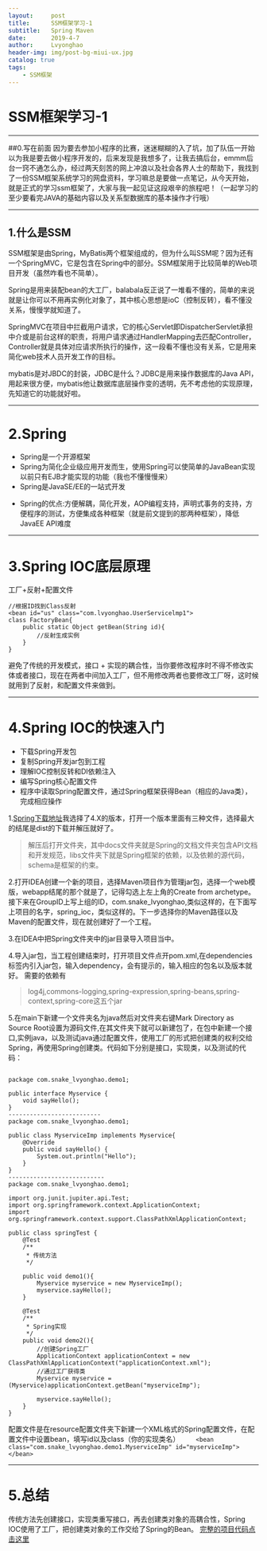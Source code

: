 ```yaml
---
layout:     post
title:      SSM框架学习-1
subtitle:   Spring Maven
date:       2019-4-7
author:     Lvyonghao
header-img: img/post-bg-miui-ux.jpg
catalog: true
tags:
    - SSM框架
---
```


# SSM框架学习-1
---
##0.写在前面
因为要去参加小程序的比赛，迷迷糊糊的入了坑，加了队伍一开始以为我是要去做小程序开发的，后来发现是我想多了，让我去搞后台，emmm后台一窍不通怎么办，经过两天刻苦的网上冲浪以及社会各界人士的帮助下，我找到了一份SSM框架系统学习的网盘资料，学习嘛总是要做一点笔记，从今天开始，就是正式的学习ssm框架了，大家与我一起见证这段艰辛的旅程吧！（一起学习的至少要看完JAVA的基础内容以及关系型数据库的基本操作才行哦）

---
## 1.什么是SSM
SSM框架是由Spring，MyBatis两个框架组成的，但为什么叫SSM呢？因为还有一个SpringMVC，它是包含在Spring中的部分。SSM框架用于比较简单的Web项目开发（虽然咋看也不简单）。

Spring是用来装配bean的大工厂，balabala反正说了一堆看不懂的，简单的来说就是让你可以不用再实例化对象了，其中核心思想是ioC（控制反转），看不懂没关系，慢慢学就知道了。

SpringMVC在项目中拦截用户请求，它的核心Servlet即DispatcherServlet承担中介或是前台这样的职责，将用户请求通过HandlerMapping去匹配Controller，Controller就是具体对应请求所执行的操作，这一段看不懂也没有关系，它是用来简化web技术人员开发工作的目标。

mybatis是对JBDC的封装，JDBC是什么？JDBC是用来操作数据库的Java API，用起来很方便，mybatis他让数据库底层操作变的透明，先不考虑他的实现原理，先知道它的功能就好啦。

---

# 2.Spring
- Spring是一个开源框架
- Spring为简化企业级应用开发而生，使用Spring可以使简单的JavaBean实现以前只有EJB才能实现的功能（我也不懂慢慢来）
- Spring是JavaSE/EE的一站式开发
+ Spring的优点:方便解耦，简化开发，AOP编程支持，声明式事务的支持，方便程序的测试，方便集成各种框架（就是前文提到的那两种框架），降低JavaEE API难度

---

# 3.Spring IOC底层原理
工厂+反射+配置文件
```
//根据ID找到Class反射
<bean id="us" class="com.lvyonghao.UserServicelmp1">
class FactoryBean{
	public static Object getBean(String id){
		//反射生成实例
	}
}
```
避免了传统的开发模式，接口 + 实现的耦合性，当你要修改程序时不得不修改实体或者接口，现在在两者中间加入工厂，但不用修改两者也要修改工厂呀，这时候就用到了反射，和配置文件来做到。


---

# 4.Spring IOC的快速入门
- 下载Spring开发包
- 复制Spring开发jar包到工程
- 理解IOC控制反转和DI依赖注入
- 编写Spring核心配置文件
- 程序中读取Spring配置文件，通过Spring框架获得Bean（相应的Java类），完成相应操作


1.[Spring下载地址](http://www.baidu.com)我选择了4.X的版本，打开一个版本里面有三种文件，选择最大的结尾是dist的下载并解压就好了。
>解压后打开文件夹，其中docs文件夹就是Spring的文档文件夹包含API文档和开发规范，libs文件夹下就是Spring框架的依赖，以及依赖的源代码，schema是框架的约束。

2.打开IDEA创建一个新的项目，选择Maven项目作为管理jar包，选择一个web模版，webapp结尾的那个就是了，记得勾选上左上角的Create from archetype。接下来在GroupID上写上组的ID，com.snake_lvyonghao,类似这样的，在下面写上项目的名字，spring_ioc，类似这样的。下一步选择你的Maven路径以及Maven的配置文件，现在就创建好了一个工程。

3.在IDEA中把Spring文件夹中的jar目录导入项目当中。

4.导入jar包，当工程创建结束时，打开项目文件点开pom.xml,在dependencies标签内引入jar包，输入dependency，会有提示的，输入相应的包名以及版本就好。
需要的依赖有

>log4j,commons-logging,spring-expression,spring-beans,spring-context,spring-core这五个jar

5.在main下新建一个文件夹名为java然后对文件夹右键Mark Directory as Source Root设置为源码文件,在其文件夹下就可以新建包了，在包中新建一个接口,实例java，以及测试java通过配置文件，使用工厂的形式把创建类的权利交给Spring，再使用Spring创建类。代码如下分别是接口，实现类，以及测试的代码：

```

package com.snake_lvyonghao.demo1;

public interface Myservice {
    void sayHello();
}
--------------------------
package com.snake_lvyonghao.demo1;

public class MyserviceImp implements Myservice{
    @Override
    public void sayHello() {
        System.out.println("Hello");
    }
}
---------------------------
package com.snake_lvyonghao.demo1;

import org.junit.jupiter.api.Test;
import org.springframework.context.ApplicationContext;
import org.springframework.context.support.ClassPathXmlApplicationContext;

public class springTest {
    @Test
    /**
     * 传统方法
     */

    public void demo1(){
        Myservice myservice = new MyserviceImp();
        myservice.sayHello();
    }

    @Test
    /**
     * Spring实现
     */
    public void demo2(){
        //创建Spring工厂
        ApplicationContext applicationContext = new ClassPathXmlApplicationContext("applicationContext.xml");
        //通过工厂获得类
        Myservice myservice = (Myservice)applicationContext.getBean("myserviceImp");

        myservice.sayHello();
    }
}
```
配置文件是在resource配置文件夹下新建一个XML格式的Spring配置文件，在配置文件中设置bean，填写id以及class（你的实现类名）
`    <bean class="com.snake_lvyonghao.demo1.MyserviceImp" id="myserviceImp"></bean>`

---
# 5.总结
传统方法先创建接口，实现类重写接口，再去创建类对象的高耦合性，Spring IOC使用了工厂，把创建类对象的工作交给了Spring的Bean。
[完整的项目代码点击这里](https://github.com/snake-lvyonghao/SSM_study)
